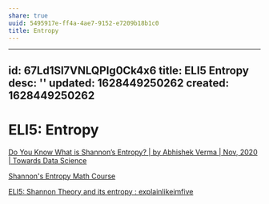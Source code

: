 ```yaml
---
share: true
uuid: 5495917e-ff4a-4ae7-9152-e7209b18b1c0
title: Entropy
---
```

---
id: 67Ld1Sl7VNLQPIg0Ck4x6
title: ELI5 Entropy
desc: ''
updated: 1628449250262
created: 1628449250262
---
# ELI5: Entropy
[Do You Know What is Shannon’s Entropy? | by Abhishek Verma | Nov, 2020 | Towards Data Science](https://towardsdatascience.com/what-is-shannons-entropy-5ad1b5a83ce1)

[Shannon's Entropy Math Course](https://pub.skillz-edu.org/portal/articles/shannons-entropy/)

[ELI5: Shannon Theory and its entropy : explainlikeimfive](https://old.reddit.com/r/explainlikeimfive/comments/1jk0p1/eli5_shannon_theory_and_its_entropy/)
